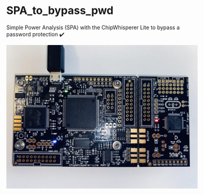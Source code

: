 # SPA_to_bypass_pwd

Simple Power Analysis (SPA) with the ChipWhisperer Lite to bypass a password protection ✔️

![ChipWhisperer Lite](chipwhisperer.jpg)
